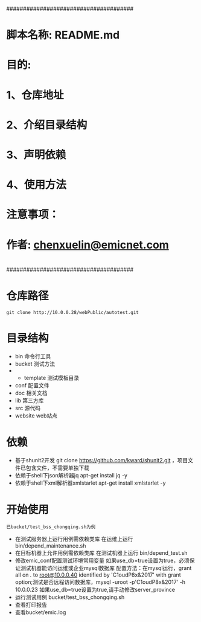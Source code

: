 ######################################
# 
# 脚本名称: README.md
#
# 目的:
#    1、仓库地址
#    2、介绍目录结构
#    3、声明依赖
#    4、使用方法
#
# 注意事项：
#    
# 作者: chenxuelin@emicnet.com
# 
######################################

# 仓库路径
		
	git clone http://10.0.0.28/webPublic/autotest.git

# 目录结构

- bin
	命令行工具
- bucket
	测试方法
- - template
		测试模板目录
- conf
	配置文件
- doc
	相关文档
- lib 
	第三方库
- src
	源代码
- website
	web站点


# 依赖

* 基于shunit2开发
	git clone https://github.com/kward/shunit2.git ，项目文件已包含文件，不需要单独下载
* 依赖于shell下json解析器jq
	apt-get install  jq -y
* 依赖于shell下xml解析器xmlstarlet
	apt-get install  xmlstarlet -y

# 开始使用
	已bucket/test_bss_chongqing.sh为例
* 在测试服务器上运行用例需依赖类库
	在运维上运行bin/depend_maintenance.sh
* 在目标机器上允许用例需依赖类库
	在测试机器上运行 bin/depend_test.sh
* 修改emic_conf配置测试环境常用变量
	如果use_db=true设置为true，必须保证测试机器能访问运维或企业mysql数据库
	配置方法：在mysql运行，grant all on *.* to root@10.0.0.40 identified by 'C1oudP8x&2017' with grant option;测试是否远程访问数据库，mysql -uroot -p'C1oudP8x&2017' -h 10.0.0.23
	如果use_db=true设置为true,请手动修改server_province
* 运行测试用例
	bucket/test_bss_chongqing.sh
* 查看打印报告
* 查看bucket/emic.log
	

	